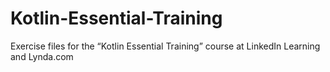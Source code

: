 # Kotlin-Essential-Training
Exercise files for the “Kotlin Essential Training” course at LinkedIn Learning and Lynda.com
